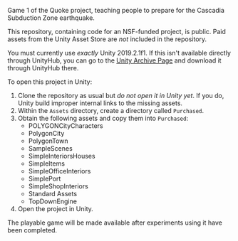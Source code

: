 Game 1 of the Quoke project, teaching people to prepare for the Cascadia Subduction Zone earthquake.

This repository, containing code for an NSF-funded project, is public. Paid assets from the Unity Asset Store are *not* included in the repository.

You must currently use *exactly* Unity 2019.2.1f1. If this isn't available directly through UnityHub, you can go to the [Unity Archive Page](https://unity3d.com/get-unity/download/archive) and download it through UnityHub there.

To open this project in Unity:

1. Clone the repository as usual but *do not open it in Unity yet*. If you do, Unity build improper internal links to the missing assets.
2. Within the `Assets` directory, create a directory called `Purchased`.
3. Obtain the following assets and copy them into `Purchased`:
    - POLYGONCityCharacters
    - PolygonCity
    - PolygonTown
    - SampleScenes
    - SimpleInteriorsHouses
    - SimpleItems
    - SimpleOfficeInteriors
    - SimplePort
    - SimpleShopInteriors
    - Standard Assets
    - TopDownEngine
4. Open the project in Unity.

The playable game will be made available after experiments using it have been completed.
